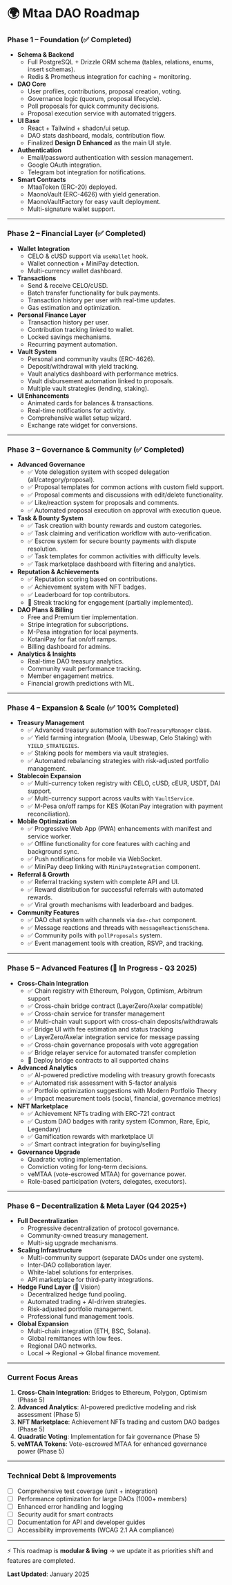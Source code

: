
# 🌍 **Mtaa DAO Roadmap**

### **Phase 1 – Foundation (✅ Completed)**

* **Schema & Backend**
  * Full PostgreSQL + Drizzle ORM schema (tables, relations, enums, insert schemas).
  * Redis & Prometheus integration for caching + monitoring.
* **DAO Core**
  * User profiles, contributions, proposal creation, voting.
  * Governance logic (quorum, proposal lifecycle).
  * Poll proposals for quick community decisions.
  * Proposal execution service with automated triggers.
* **UI Base**
  * React + Tailwind + shadcn/ui setup.
  * DAO stats dashboard, modals, contribution flow.
  * Finalized **Design D Enhanced** as the main UI style.
* **Authentication**
  * Email/password authentication with session management.
  * Google OAuth integration.
  * Telegram bot integration for notifications.
* **Smart Contracts**
  * MtaaToken (ERC-20) deployed.
  * MaonoVault (ERC-4626) with yield generation.
  * MaonoVaultFactory for easy vault deployment.
  * Multi-signature wallet support.

---

### **Phase 2 – Financial Layer (✅ Completed)**

* **Wallet Integration**
  * CELO & cUSD support via `useWallet` hook.
  * Wallet connection + MiniPay detection.
  * Multi-currency wallet dashboard.
* **Transactions**
  * Send & receive CELO/cUSD.
  * Batch transfer functionality for bulk payments.
  * Transaction history per user with real-time updates.
  * Gas estimation and optimization.
* **Personal Finance Layer**
  * Transaction history per user.
  * Contribution tracking linked to wallet.
  * Locked savings mechanisms.
  * Recurring payment automation.
* **Vault System**
  * Personal and community vaults (ERC-4626).
  * Deposit/withdrawal with yield tracking.
  * Vault analytics dashboard with performance metrics.
  * Vault disbursement automation linked to proposals.
  * Multiple vault strategies (lending, staking).
* **UI Enhancements**
  * Animated cards for balances & transactions.
  * Real-time notifications for activity.
  * Comprehensive wallet setup wizard.
  * Exchange rate widget for conversions.

---

### **Phase 3 – Governance & Community (✅ Completed)**

* **Advanced Governance**
  * ✅ Vote delegation system with scoped delegation (all/category/proposal).
  * ✅ Proposal templates for common actions with custom field support.
  * ✅ Proposal comments and discussions with edit/delete functionality.
  * ✅ Like/reaction system for proposals and comments.
  * ✅ Automated proposal execution on approval with execution queue.
* **Task & Bounty System**
  * ✅ Task creation with bounty rewards and custom categories.
  * ✅ Task claiming and verification workflow with auto-verification.
  * ✅ Escrow system for secure bounty payments with dispute resolution.
  * ✅ Task templates for common activities with difficulty levels.
  * ✅ Task marketplace dashboard with filtering and analytics.
* **Reputation & Achievements**
  * ✅ Reputation scoring based on contributions.
  * ✅ Achievement system with NFT badges.
  * ✅ Leaderboard for top contributors.
  * 🚧 Streak tracking for engagement (partially implemented).
* **DAO Plans & Billing**
  * Free and Premium tier implementation.
  * Stripe integration for subscriptions.
  * M-Pesa integration for local payments.
  * KotaniPay for fiat on/off ramps.
  * Billing dashboard for admins.
* **Analytics & Insights**
  * Real-time DAO treasury analytics.
  * Community vault performance tracking.
  * Member engagement metrics.
  * Financial growth predictions with ML.

---

### **Phase 4 – Expansion & Scale (✅ 100% Completed)**

* **Treasury Management**
  * ✅ Advanced treasury automation with `DaoTreasuryManager` class.
  * ✅ Yield farming integration (Moola, Ubeswap, Celo Staking) with `YIELD_STRATEGIES`.
  * ✅ Staking pools for members via vault strategies.
  * ✅ Automated rebalancing strategies with risk-adjusted portfolio management.
* **Stablecoin Expansion**
  * ✅ Multi-currency token registry with CELO, cUSD, cEUR, USDT, DAI support.
  * ✅ Multi-currency support across vaults with `VaultService`.
  * ✅ M-Pesa on/off ramps for KES (KotaniPay integration with payment reconciliation).
* **Mobile Optimization**
  * ✅ Progressive Web App (PWA) enhancements with manifest and service worker.
  * ✅ Offline functionality for core features with caching and background sync.
  * ✅ Push notifications for mobile via WebSocket.
  * ✅ MiniPay deep linking with `MiniPayIntegration` component.
* **Referral & Growth**
  * ✅ Referral tracking system with complete API and UI.
  * ✅ Reward distribution for successful referrals with automated rewards.
  * ✅ Viral growth mechanisms with leaderboard and badges.
* **Community Features**
  * ✅ DAO chat system with channels via `dao-chat` component.
  * ✅ Message reactions and threads with `messageReactionsSchema`.
  * ✅ Community polls with `pollProposals` system.
  * ✅ Event management tools with creation, RSVP, and tracking.

---

### **Phase 5 – Advanced Features (🚧 In Progress - Q3 2025)**

* **Cross-Chain Integration**
  * ✅ Chain registry with Ethereum, Polygon, Optimism, Arbitrum support
  * ✅ Cross-chain bridge contract (LayerZero/Axelar compatible)
  * ✅ Cross-chain service for transfer management
  * ✅ Multi-chain vault support with cross-chain deposits/withdrawals
  * ✅ Bridge UI with fee estimation and status tracking
  * ✅ LayerZero/Axelar integration service for message passing
  * ✅ Cross-chain governance proposals with vote aggregation
  * ✅ Bridge relayer service for automated transfer completion
  * 🚧 Deploy bridge contracts to all supported chains
* **Advanced Analytics**
  * ✅ AI-powered predictive modeling with treasury growth forecasts
  * ✅ Automated risk assessment with 5-factor analysis
  * ✅ Portfolio optimization suggestions with Modern Portfolio Theory
  * ✅ Impact measurement tools (social, financial, governance metrics)
* **NFT Marketplace**
  * ✅ Achievement NFTs trading with ERC-721 contract
  * ✅ Custom DAO badges with rarity system (Common, Rare, Epic, Legendary)
  * ✅ Gamification rewards with marketplace UI
  * ✅ Smart contract integration for buying/selling
* **Governance Upgrade**
  * Quadratic voting implementation.
  * Conviction voting for long-term decisions.
  * veMTAA (vote-escrowed MTAA) for governance power.
  * Role-based participation (voters, delegates, executors).

---

### **Phase 6 – Decentralization & Meta Layer (Q4 2025+)**

* **Full Decentralization**
  * Progressive decentralization of protocol governance.
  * Community-owned treasury management.
  * Multi-sig upgrade mechanisms.
* **Scaling Infrastructure**
  * Multi-community support (separate DAOs under one system).
  * Inter-DAO collaboration layer.
  * White-label solutions for enterprises.
  * API marketplace for third-party integrations.
* **Hedge Fund Layer** (🚀 Vision)
  * Decentralized hedge fund pooling.
  * Automated trading + AI-driven strategies.
  * Risk-adjusted portfolio management.
  * Professional fund management tools.
* **Global Expansion**
  * Multi-chain integration (ETH, BSC, Solana).
  * Global remittances with low fees.
  * Regional DAO networks.
  * Local → Regional → Global finance movement.

---

### **Current Focus Areas**

1. **Cross-Chain Integration**: Bridges to Ethereum, Polygon, Optimism (Phase 5)
2. **Advanced Analytics**: AI-powered predictive modeling and risk assessment (Phase 5)
3. **NFT Marketplace**: Achievement NFTs trading and custom DAO badges (Phase 5)
4. **Quadratic Voting**: Implementation for fair governance (Phase 5)
5. **veMTAA Tokens**: Vote-escrowed MTAA for enhanced governance power (Phase 5)

---

### **Technical Debt & Improvements**

* [ ] Comprehensive test coverage (unit + integration)
* [ ] Performance optimization for large DAOs (1000+ members)
* [ ] Enhanced error handling and logging
* [ ] Security audit for smart contracts
* [ ] Documentation for API and developer guides
* [ ] Accessibility improvements (WCAG 2.1 AA compliance)

---

⚡ This roadmap is **modular & living** → we update it as priorities shift and features are completed.

**Last Updated**: January 2025
